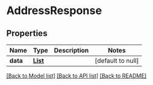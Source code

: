 # AddressResponse
## Properties

| Name | Type | Description | Notes |
|------------ | ------------- | ------------- | -------------|
| **data** | [**List**](Address.md) |  | [default to null] |

[[Back to Model list]](../README.md#documentation-for-models) [[Back to API list]](../README.md#documentation-for-api-endpoints) [[Back to README]](../README.md)

